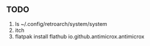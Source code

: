 ## TODO

1. ls ~/.config/retroarch/system/system
1. itch
1. flatpak install flathub io.github.antimicrox.antimicrox

